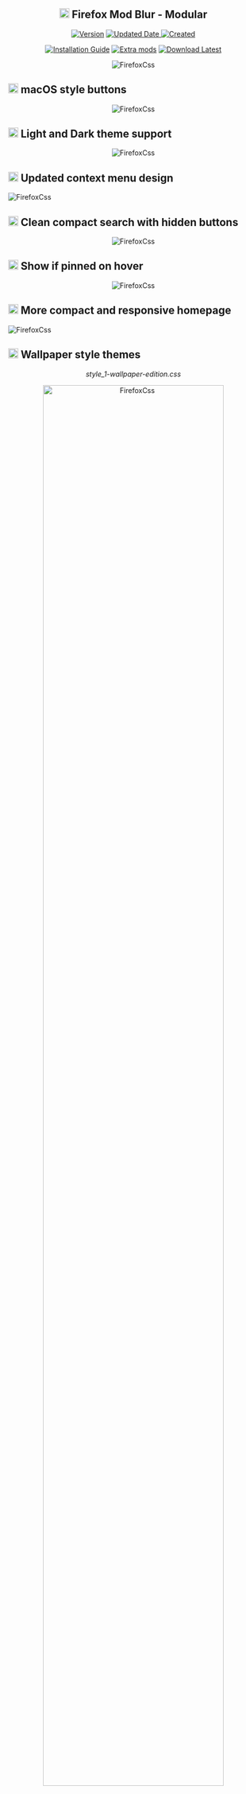 <h2 align="center"><a href="#wrench-installation"><img src="https://user-images.githubusercontent.com/61329159/204102654-0e414196-bea2-4147-9e1e-aeb8b4190893.png" width="20" height="20" /></a> Firefox Mod Blur - Modular</h2>

<p align="center"><a href="#page_facing_up-other"><img alt="Version" src="https://img.shields.io/badge/Last%20tested%20Firefox-v117-blue?style=flat&logo=firefox&logoColor=white"></a> <a href="#shield-last-updates"><img alt="Updated Date" src="https://img.shields.io/badge/Updated-30/08/2023-blueviolet?style=flat"> <img alt="Created" src="https://img.shields.io/badge/Updated%20since-2020-important?style=flat"> <a href="https://www.reddit.com/r/FirefoxCSS/">
<p align="center"><a href="#wrench-installation"><img alt="Installation Guide" src="https://img.shields.io/badge/Installation%20Guide-informational?style=for-the-badge"></a> <a href="#-select-and-add-extra-styles-and-functions"><img alt="Extra mods" src="https://img.shields.io/badge/Extra%20Mods-blueviolet?style=for-the-badge"></a> 
<a href="https://github.com/datguypiko/Firefox-Mod-Blur/releases/latest"><img alt="Download Latest" src="https://img.shields.io/badge/Download%20v2.7-important?style=for-the-badge"></a></p>

<p align="center"> <img alt="FirefoxCss" src="https://i.imgur.com/ChlWHFp.png"> </p>

## <img src="https://user-images.githubusercontent.com/61329159/197364522-ffdb607c-f634-4ddd-a234-7ccc3833d8b6.png" width="20" height="20" /> macOS style buttons
<p align="center"> <img alt="FirefoxCss" src="https://i.imgur.com/cvBzN61.gif"> </p>

## <img src="https://user-images.githubusercontent.com/61329159/197364522-ffdb607c-f634-4ddd-a234-7ccc3833d8b6.png" width="20" height="20" /> Light and Dark theme support
<p align="center"> <img alt="FirefoxCss" src="https://github.com/datguypiko/Firefox-Mod-Blur/assets/61329159/08099fbc-8b04-4f04-9f57-9b73911fd0c0"> </p>


## <img src="https://user-images.githubusercontent.com/61329159/197364522-ffdb607c-f634-4ddd-a234-7ccc3833d8b6.png" width="20" height="20" /> Updated context menu design
<p align="left"><img alt="FirefoxCss" src="https://i.imgur.com/uG9BgQH.png"></p>

## <img src="https://user-images.githubusercontent.com/61329159/197364522-ffdb607c-f634-4ddd-a234-7ccc3833d8b6.png" width="20" height="20" /> Clean compact search with hidden buttons
<p align="center"><img alt="FirefoxCss" src="https://i.imgur.com/gu3HnMx.gif"></p>

## <img src="https://user-images.githubusercontent.com/61329159/197364522-ffdb607c-f634-4ddd-a234-7ccc3833d8b6.png" width="20" height="20" /> Show if pinned on hover
<p align="center"><img alt="FirefoxCss" src="https://i.imgur.com/Asnafsk.gif"></p>

## <img src="https://user-images.githubusercontent.com/61329159/197364522-ffdb607c-f634-4ddd-a234-7ccc3833d8b6.png" width="20" height="20" /> More compact and responsive homepage
<p align="left"><img alt="FirefoxCss" src="https://i.imgur.com/lhc2Muh.gif"></p>

## <img src="https://user-images.githubusercontent.com/61329159/197364522-ffdb607c-f634-4ddd-a234-7ccc3833d8b6.png" width="20" height="20" /> Wallpaper style themes
<p align="center"><i>style_1-wallpaper-edition.css</i></p>
<p align="center"><img alt="FirefoxCss" src="https://user-images.githubusercontent.com/61329159/204525862-9f92f7f2-ab37-4c98-9b83-8ad3d9166ac1.png" width="85%" height="85%" ></p>

<p align="center"><i>style_2-wallpaper-edition.css</i></p>
<p align="center"><img alt="FirefoxCss" src="https://user-images.githubusercontent.com/61329159/204526429-d1f37832-a98b-4c35-840c-7ccb5e96e9f3.png" width="85%" height="85%" ></p>

<p align="center"><i>style_3-wallpaper-edition.css</i></p>
<p align="center"><img alt="FirefoxCss" src="https://user-images.githubusercontent.com/61329159/204526435-c3431cce-5970-4b88-af73-820d808c6a1a.png" width="85%" height="85%" ></p>
</br>

<h2 align="left"><a href="#wrench-installation"><img src="https://user-images.githubusercontent.com/61329159/204102654-0e414196-bea2-4147-9e1e-aeb8b4190893.png" width="20" height="20" /></a> Select and add extra styles and functions</h2>

<details><summary>Min-max-close buttons style :gear:</summary>
</br>
<i>Select one min-max-close_buttons.css</i>
</br></br>
<i>Left side MacOS style</i><p align="center"><img alt="FirefoxCss" src="https://i.imgur.com/pR78PN5.png"></p>
<i>Right side MacOS style</i><p align="center"><img alt="FirefoxCss" src="https://i.imgur.com/032WjXp.png"></p>
<i>Right side OS</i><p align="center"><img alt="FirefoxCss" src="https://i.imgur.com/uTcbB4p.png"></p>
<i>Left side OS</i><p align="center"><img alt="FirefoxCss" src="https://github.com/datguypiko/Firefox-Mod-Blur/assets/61329159/45180997-9195-48bd-a135-9de65c4a27ac"></p>
<i>Theme default</i><p align="center"><img alt="FirefoxCss" src="https://github.com/datguypiko/Firefox-Mod-Blur/assets/61329159/cddf0baf-0f9e-4467-a47f-77036361999f"></p></details>

<details><summary>Bookmarks bar modifications :gear:</summary>
<i>popout_bookmarks_bar_on_hover.css</i><p align="center"><img alt="FirefoxCss" src="https://i.imgur.com/Hjy8kyU.gif"></p>
<i>remove_folder_icons_from_bookmarks.css</i><p align="center"><img alt="FirefoxCss" src="https://i.imgur.com/xxpKEaP.gif"></p>
<i>bookmarks_bar_same_color_as_toolbar.css</i><p align="center"><img alt="FirefoxCss" src="https://i.imgur.com/a2sjphq.gif"></p>
<i>transparent_bookmarks_bar.css</i><p align="center"><img alt="FirefoxCss" src="https://user-images.githubusercontent.com/61329159/209413186-8fbb75ec-f058-4a74-87bc-61141fe7efea.jpg"></p></details>

<details><summary>Search bar modifications :gear:</summary>
<i>no_search_engines_in_url_bar.css</i><p align="center"><img alt="FirefoxCss" src="https://i.imgur.com/CpZqhQX.gif"></p></details>

<details><summary>Privacy mods :gear:</summary>
<i>privacy_blur_email_in_main_menu.css</i><p align="left"><img alt="FirefoxCss" src="https://i.imgur.com/gE2PVpr.gif"></p>
<i>privacy_blur_email_in_sync_menu.css</i><p align="left"><img alt="FirefoxCss" src="https://i.imgur.com/MJqZ9TW.gif"></p>
<i>privacy_blur_tabs_content.css</i><p align="left"><img alt="FirefoxCss" src="https://i.imgur.com/8RPR1It.gif"></p>
<i>privacy_change_email_text.css</i><p align="left"><img alt="FirefoxCss" src="https://i.imgur.com/uuq06p5.png"></p></details>

<details><summary>Extension menu changes :gear:</summary>
<i>Style 1 - cleaner_extensions_menu.css</i><p align="left"><img alt="FirefoxCss" src="https://github.com/datguypiko/Firefox-Mod-Blur/blob/master/EXTRA%20MODS/Compact%20extensions%20menu/Style%201/preview.gif?raw=true" width="325" height="398"></p>
<i>Style 2 - cleaner_extensions_menu.css</i><p align="left"><img alt="FirefoxCss" src="https://github.com/datguypiko/Firefox-Mod-Blur/blob/master/EXTRA%20MODS/Compact%20extensions%20menu/Style%202/preview.png?raw=true"></p></details>

<details><summary>Icon changes :gear:</summary>
<i>firefox_view_icon_change.css</i><p align="left"><img alt="FirefoxCss" src="https://i.imgur.com/wuA50MP.png"></p>
<i>white_github_icon_in_bookmarks.css</i><p align="left"><img alt="FirefoxCss" src="https://i.imgur.com/XDBkkxj.jpg"></p>
<i>ublock-icon-change.css</i><p align="left"><img alt="FirefoxCss" src="https://i.imgur.com/jkCufVD.jpg"></p></details>

<details><summary>Active tab has static width :gear:</summary>
<i>selected_tabs_static_width.css </i><p align="left"><img alt="FirefoxCss" src="https://github.com/datguypiko/Firefox-Mod-Blur/assets/61329159/4dc26c78-6714-43f8-bfb5-17a0dab3b920"></p></details>

<details><summary>Colored sound playing tab :gear:</summary>
<i>colored_soundplaying_tab.css </i><p align="left"><img alt="FirefoxCss" src="https://github.com/datguypiko/Firefox-Mod-Blur/assets/61329159/8963e4fb-491f-440f-84c1-ec1629da4074"></p></details>

<details><summary>Hide List all tabs button :gear:</summary>
<i>hide_list-all-tabs_button.css [Shows when tabs overflow]</i><p align="center"><img alt="FirefoxCss" src="https://i.imgur.com/M669iGJ.gif"></p></details>

<details><summary>Restore icons in main menu :gear:</summary>
<i>icons_in_main_menu.css (<a href="https://github.com/MrOtherGuy/firefox-csshacks/tree/master/chrome/iconized_main_menu.css">source</a>)</i>
<p align="left"><img alt="FirefoxCss" width="196" height="439" src="https://i.imgur.com/s9eV36k.png"></p></details>

<details><summary>Remove title text from homepage shortcuts :gear:</summary>
<p align="center"><i>remove_homepage_shortcut_title_text.css</i></p>
<p align="center"><img alt="FirefoxCss" width="85%" height="85%" src="https://user-images.githubusercontent.com/61329159/206245239-47c63da4-3945-4d82-9c2e-10dda01957da.png"></p></details>

<details><summary>Circular homepage shortcuts :gear:</summary>
<p align="center"><i>circular_homepage_shortcuts.css</i></p>
<p align="center"><img alt="FirefoxCss" width="85%" height="85%" src="https://user-images.githubusercontent.com/61329159/206245889-17439603-1239-4853-b7a8-7e6fd234f90e.png"></p></details>

<details><summary>Spill style theme :hammer:</summary>
<p align="center"><i>spill-style-part1-file.css and spill-style-part2-file.css</i></p>
<p align="center"><img alt="FirefoxCss" src="https://user-images.githubusercontent.com/61329159/219373252-a9cc81cb-1307-4899-a019-3c70c1e26b5c.png"></p>
<p align="center"><img alt="FirefoxCss" src="https://user-images.githubusercontent.com/61329159/219373265-a0cff784-95cc-4000-9567-06c8babf214b.png"></p></details>

<details><summary>Acrylic MicaForEveryone :hammer:</summary>
<p align="center"><i>acrylic_micaforeveryone.css</i></p>
<p align="center"><img alt="FirefoxCss" src="https://i.imgur.com/NJVXlAl.png"></p></details>

<h2>:wrench: Installation</h2>
<details><summary>How to Toggle between <code>Light</code> and <code>Dark</code> theme :warning:</summary>
	
	
</br>

There are two settings to change in firefox (pictures below).

</br>

- Setting both to auto makes it adapt to your operating system theme.
- Setting Theme to <code>Light</code> or <code>Dark</code> will force it no matter of Operating System colors.
- Best to leave Website Appearance settings set to auto and just Change to preferred Theme.

</br>

1. Website appearance (changes new tab and websites colors)
![image](https://github.com/datguypiko/Firefox-Mod-Blur/assets/61329159/a5f6726e-6bc0-4237-a770-b60ffb144c95)

2. Theme (changes toolbar and browser text colors, also sets text colors to new tab page).
![image](https://github.com/datguypiko/Firefox-Mod-Blur/assets/61329159/76ddf071-7a20-46fa-a029-fc28f96862a9)
</details>

<details><summary>I use firefox integrated Flexible space for spacing <sup>[show image]</sup></summary>

![image](https://user-images.githubusercontent.com/61329159/197362629-b5c6e49a-92c4-4d08-aada-f8883e7c471f.png)</details>


1. In `about:config` set `toolkit.legacyUserProfileCustomizations.stylesheets` to "True" for your custom themes to work.
2. You can find your profile folder by writing `about:support` in URL bar and using `Open folder` in `Profile folder` section.
3. Put `userChrome.css`, `userContent.css`, `image`  in chrome folder (create `chrome` folder inside your main profile folder if it doesnt exist).
4. Put any selected extra `.css` modification files (not folders) from `EXTRA MODS` inside your `chrome` folder.
5. File Structure:

	 :open_file_folder: `...` `/` `your profile` `/` `chrome` `/` `userChrome.css`

	 :open_file_folder: `...` `/` `your profile` `/` `chrome` `/` `userContent.css`

	 :open_file_folder: `...` `/` `your profile` `/` `chrome` `/` `image` `/`
	
	 :open_file_folder: `...` `/` `your profile` `/` `chrome` `/` `[extra modification file].css`
	 
	 :open_file_folder: `...` `/` `your profile` `/` `chrome` `/` `wallpaper` `/` (for wallpaper theme)

</br>

<h2>:wrench: MicaForEveryone Installation</h2>

 ##### ❗❗❗ DEPRECATED WITH FIREFOX v117 and up ❗❗❗
 
 >  ##### To continue using MicaForEveryone you can use Firefox v115 ESR - Extended Support Release version which will be supported and have security updates for at least a year. You can install ESR version to separate folder so you can continue using both versions. I haven't tested that version so there could be some minor issues. https://www.mozilla.org/en-US/firefox/all/#product-desktop-esr
 
1. Download the portable or installation file from [github.com/MicaForEveryone](https://github.com/MicaForEveryone/MicaForEveryone/releases).
2. Install the extra files it asks you to install. And run the program.
3. At the bottom left corner press `Add Rule` -> `Add Process Rule`, type `firefox` -> `add`.
4. On the left panel select and open `firefox` section. Change Mica to `Acrylic` for better blur effect. 
5. Dont forget to download my css file `acrylic_micaforeveryone.css` from `EXTRA THEMES` and  put it inside `Chrome` folder (and base files from Installation guide above).
6. Remove and dont use any other min-max-close window button files.
7. Expermental:warning: In MicaForEveryone settings `firefox` section enable `Blur Behind` so when the window is not active it will still be blurred. 

<details><summary><h2>:shield: Last Updates</h2></summary>

<img alt="GitHub last commit" src="https://img.shields.io/github/last-commit/datguypiko/Firefox-Mod-Blur"> <a href="https://github.com/datguypiko/Firefox-Mod-Blur/issues"><img alt="GitHub issues" src="https://img.shields.io/github/issues/datguypiko/Firefox-Mod-Blur?color=yellow&logo=github&logoColor=white"> </a>
 
`06/60/2023` `-` `v2.4.2` `Firefox v114.0`
- New update changed extension menu. Fix icon positioning for style 2 "cleaner_extensions_menu.css" extra mod.	
	
`22/05/2023` `-` `v2.4.1` `Firefox v113.x`
- Linux tested on Fedora GNOME and Mint Cinnamon.
- Fixes on linux for context menus.
- Fixes on linux for control buttons. Still need to manually change distance depending on how many buttons there are `--firefoxcss-control-buttons-margin` on line `44` in userChrome.css
- Linux fixes for [Min-max-close window buttons](https://github.com/datguypiko/Firefox-Mod-Blur/tree/master/EXTRA%20MODS/Min-max-close%20window%20buttons)  extra mods. Still need to manually change distance  depending on how many buttons there are `--firefoxcss-control-buttons-margin` on line `44` in userChrome.css.	
	
`09/05/2023` `-` `v2.4` `Firefox v113.x`
- Fixed positioning of elements after some "-moz" attributes no longer used by firefox from v113.x.
- When moving with tab or arrows in search now shows hover background color correctly.
- Changed default min-max-close window control buttons to be on the right side. Lowered padding between buttons. Fixed order in v113.x.
- Fixed Window control buttons increasing height of tab bar when firefox window made smaller. Was only the problem with default buttons.
- Added an option for window controls mods to have menu bottons on the right or on the left side.
- Fix separator color in context menu.
- "Cleaner extension menu" mod fixes. It automatically adjusts the width if number of extensions below the number of icons set in a row which default is 3.
- Top toolbar more compact with height lowered by 4 pixels.
- Other minor changes.
	
`01/04/2023` `-` `v2.3.2` `Firefox v111.x`
- Fixed "clean extension menu" mod so there is no empty space anymore no matter of how many extensions you have set in a row. If you have less than the number set (default 3) the width will adjust automatically. Now the default file doesnt have the separator line anymore.

`26/03/2023` `-` `v2.3.1` `Firefox v111.x`
- Fixed and Reworked extension menu to use grid instead of flexbox, no width change required anymore. Now change "--firefoxcss-number-of-extensions-in-a-row" value to wanted extensions icon count in a row.

`25/03/2023` `-` `v2.3` `Firefox v111.x`
- When moving with tab or arrows in search now shows hover background color correctly.
- Fix separator color in context menu for v111.x

`20/01/2023` `-` `v2.3` Added extensions menu modifications for firefox v109.0.0; Merged some code lines and renamed extensions for cleaner code.
  
`14/12/2022` `-` `v2.2.1` Fix url bar icon size for firefox v108.0.0
  
`08/12/2022` `-` `v2.2` 
  
   - Circular homepage shortcuts - extra mod.
    
   - Give more width to active tab - extra mod.
    
   - Autohide tab and bookmarks bars - extra mod.
    
   - Search bar no border - extra mod.
    
   - Search bar transparent background - extra mod.
    
   - Fix padding for homepage shortcuts in wallpaper theme using no text mod.
  
 `29/11/2022` `-` `v2.1` Added wallpaper style themes with 3 choices. Fixed Tab closing glitch. Fixeed spilled theme wallpaper file wrong destination folder. Fixed micaForEveryone support for Firefox Nightly after new update. Changed colors of sound/audio button in tabs. Other few minor fixes.
 
 `26/11/2022` `-` `v2.0` Reworked theme files, structure and added new things with more options.

 `20/07/2022` `-` Changed wallpaper on a blank loading screen to a solid dark color for the "userContent-WallpaperEdition".

 `19/07/2022` `-` Added new theme with background wallpaper and blur effect. 

 `10/06/2022` `-` Fixed padding in fullscreen after recent version changes.

 `14/05/2022` `-` Fixed after an update broken popup menu background color for 100.x versions of firefox.

 `13/02/2022` `-` Added new optional file for default size scrollbar. The color stays dark. Works best with new Windows 11 scrollbar. Use "userContent-Windows11_DefaultSizeScrollbar.css" file and rename it to "userContent.css".
	
</details>

<details><summary><h2>:page_facing_up: Other</h2></summary>

```html
Last Tested on:
	New 2.0 theme for Proton
		-- Windows 10/11 - 116 / 115 / 114.0 / 113.0.1 / 112.x / 111.0.1 / 110.0.0 / 109.0.1 / 109.0.0 / 108.0.0 / 107.0.0 / 106.0.1
		-- Fedora GNOME - 113.0
		-- Mint Cinnamon - 113.0
	
	Older PROTON theme
		-- Windows 10/11 - 106.0.1 / 105 / 104.0.1 / 102.0.1 / 102.0 / 101.0 / 100.0 / 99.0.1/ 98.0 / 97.0.1 / 96.0.3 / 96.0 / 95.0 / 94.0.1 / 93.0 / 91.0.2 / 90.0.1 / 90.0 / 89.0.1 / 89.0.0 

	Old Firefox Versions:
		-- Windows - 73.0.1 / 74.0 / 74.0.1 / 75.0.0 / 77.0.1 / 80.0 /  84.0.1 / 85.0.0
 		-- Linux - 74.0.1 | Default Dark Theme
```
</details>

<details><summary><h2>:page_facing_up: Sources</h2></summary>

> Source for Backdrop filter: [`https://www.reddit.com/r/FirefoxCSS/comments/ddi4dc/testing_the_backdropfilter_in_the_url_dropdown/`](https://www.reddit.com/r/FirefoxCSS/comments/ddi4dc/testing_the_backdropfilter_in_the_url_dropdown/)
	
> <i>icons_in_main_menu.css (<a href="https://github.com/MrOtherGuy/firefox-csshacks/tree/master/chrome/iconized_main_menu.css">source</a>)</i>	

</details>

